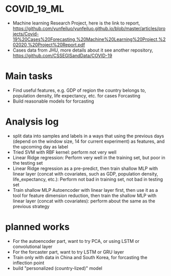 # COVID_19_ML 
- Machine learning Research Project, here is the link to report, https://github.com/yunfeiluo/yunfeiluo.github.io/blob/master/articles/projects/Covid-19%20Cases%20Forecasting,%20Machine%20Learning%20Project,%202020,%20Project%20Report.pdf  
- Cases data from JHU, more details about it see another repository, https://github.com/CSSEGISandData/COVID-19  

# Main tasks 
- Find useful features, e.g. GDP of region the country belongs to, population density, life expectancy, etc. for cases Forcasting 
- Build reasonable models for forcasting 

# Analysis log 
- split data into samples and labels in a ways that using the previous days (depend on the window size, 14 for current experiment) as features, and the upcoming day as label 
- Tried SVM with RBF kernel: perform not very well 
- Linear Ridge regression: Perform very well in the training set, but poor in the testing set 
- Linear Ridge regression as a pre-predict, then train shallow MLP with linear layer (concat with covariates, such as GDP, population density, life_expectancy, etc.): Perform not bad in training set, not bad in testing set
- Train shallow MLP Autoencoder with linear layer first, then use it as a tool for feature dimension reduction, then train the shallow MLP with linear layer (concat with covariates): perform about the same as the previous strategy

# planned works  
- For the autoencoder part, want to try PCA, or using LSTM or convolutional layer 
- For the forcaster part, want to try LSTM or GRU layer 
- Train only with data in China and South Korea, for forcasting the inflection point 
- build "personalized (country-lized)" model 
